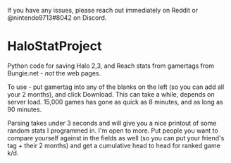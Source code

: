 If you have any issues, please reach out immediately on Reddit or @nintendo9713#8042 on Discord.

# HaloStatProject
Python code for saving Halo 2,3, and Reach stats from gamertags from Bungie.net - *not* the web pages.

To use - put gamertag into any of the blanks on the left (so you can add all your 2 months), and click Download.  This can take a while, depends on server load. 15,000 games has gone as quick as 8 minutes, and as long as 90 minutes.

Parsing takes under 3 seconds and will give you a nice printout of some random stats I programmed in.  I'm open to more. Put people you want to compare yourself against in the fields as well (so you can put your friend's tag + their 2 months) and get a cumulative head to head for ranked game k/d.
